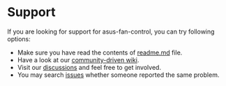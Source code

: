 # Support

If you are looking for support for asus-fan-control, you can try following options:

* Make sure you have read the contents of [readme.md](readme.md) file.
* Have a look at our [community-driven wiki](https://github.com/dominiksalvet/asus-fan-control/wiki).
* Visit our [discussions](https://github.com/dominiksalvet/asus-fan-control/discussions) and feel free to get involved.
* You may search [issues](https://github.com/dominiksalvet/asus-fan-control/issues) whether someone reported the same problem.
